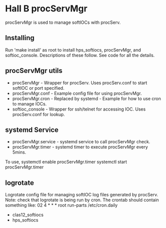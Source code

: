 # Hall B procServMgr

procServMgr is used to manage softIOCs with procServ.

## Installing
Run 'make install' as root to install hps_softiocs, procServMgr, and 
softioc_console.  Descriptions of these follow.  See code for all the details.

## procServMgr utils
* procServMgr - Wrapper for procServ.  Uses procServ.conf to start softIOC or 
port specified.
* procServMgr.conf - Example config file for using procServMgr.
* procServMgr.cron - Replaced by systemd - Example for how to use cron to 
manage IOCs.
* softioc_console  - Wrapper for ssh/telnet for accessing IOC.  Uses 
procServ.conf for lookup.

## systemd Service
* procServMgr.service - systemd service to call procServMgr check.
* procServMgr.timer   - systemd timer to execute procServMgr every 5mins.

To use, 
    systemctl enable procServMgr.timer
    systemctl start procServMgr.timer

## logrotate
Logrotate config file for managing softIOC log files generated by procServ.
Note: check that logrotate is being run by cron.  The crontab should contain 
something like: 02 4 * * * root run-parts /etc/cron.daily

* clas12_softiocs
* hps_softiocs

